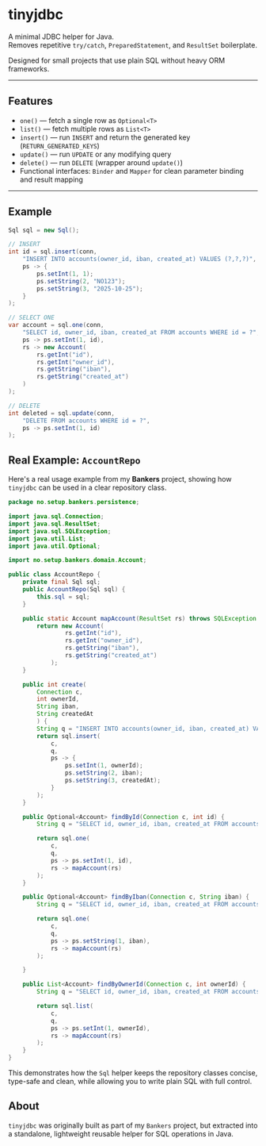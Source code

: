 # tinyjdbc

A minimal JDBC helper for Java.  
Removes repetitive `try/catch`, `PreparedStatement`, and `ResultSet` boilerplate.

Designed for small projects that use plain SQL without heavy ORM frameworks.

---

## Features

- `one()` — fetch a single row as `Optional<T>`
- `list()` — fetch multiple rows as `List<T>`
- `insert()` — run `INSERT` and return the generated key (`RETURN_GENERATED_KEYS`)
- `update()` — run `UPDATE` or any modifying query
- `delete()` — run `DELETE` (wrapper around `update()`)
- Functional interfaces: `Binder` and `Mapper` for clean parameter binding and result mapping

---

## Example

```java
Sql sql = new Sql();

// INSERT
int id = sql.insert(conn,
    "INSERT INTO accounts(owner_id, iban, created_at) VALUES (?,?,?)",
    ps -> {
        ps.setInt(1, 1);
        ps.setString(2, "NO123");
        ps.setString(3, "2025-10-25");
    }
);

// SELECT ONE
var account = sql.one(conn,
    "SELECT id, owner_id, iban, created_at FROM accounts WHERE id = ?",
    ps -> ps.setInt(1, id),
    rs -> new Account(
        rs.getInt("id"),
        rs.getInt("owner_id"),
        rs.getString("iban"),
        rs.getString("created_at")
    )
);

// DELETE
int deleted = sql.update(conn,
    "DELETE FROM accounts WHERE id = ?",
    ps -> ps.setInt(1, id)
);
```

## Real Example: `AccountRepo`

Here's a real usage example from my **Bankers** project, showing how `tinyjdbc` can be used in a clear repository class.

```java
package no.setup.bankers.persistence;

import java.sql.Connection;
import java.sql.ResultSet;
import java.sql.SQLException;
import java.util.List;
import java.util.Optional;

import no.setup.bankers.domain.Account;

public class AccountRepo {
    private final Sql sql;
    public AccountRepo(Sql sql) {
        this.sql = sql;
    }

    public static Account mapAccount(ResultSet rs) throws SQLException {
        return new Account(
                rs.getInt("id"),
                rs.getInt("owner_id"),
                rs.getString("iban"),
                rs.getString("created_at")
            );
    }

    public int create(
        Connection c,
        int ownerId,
        String iban,
        String createdAt
        ) {
        String q = "INSERT INTO accounts(owner_id, iban, created_at) VALUES (?, ?, ?)";
        return sql.insert(
            c,
            q,
            ps -> {
                ps.setInt(1, ownerId);
                ps.setString(2, iban);
                ps.setString(3, createdAt);
            }
        );
    }

    public Optional<Account> findById(Connection c, int id) {
        String q = "SELECT id, owner_id, iban, created_at FROM accounts WHERE id = ?";

        return sql.one(
            c,
            q,
            ps -> ps.setInt(1, id),
            rs -> mapAccount(rs)
        );
    }

    public Optional<Account> findByIban(Connection c, String iban) {
        String q = "SELECT id, owner_id, iban, created_at FROM accounts WHERE iban = ?";

        return sql.one(
            c,
            q,
            ps -> ps.setString(1, iban),
            rs -> mapAccount(rs)
        );

    }

    public List<Account> findByOwnerId(Connection c, int ownerId) {
        String q = "SELECT id, owner_id, iban, created_at FROM accounts WHERE owner_id = ?";

        return sql.list(
            c,
            q,
            ps -> ps.setInt(1, ownerId),
            rs -> mapAccount(rs)
        );
    }
}
```

This demonstrates how the `Sql` helper keeps the repository classes concise, type-safe and clean, while allowing you to write plain SQL with full control.

## About

`tinyjdbc` was originally built as part of my `Bankers` project, but extracted into a standalone, lightweight reusable helper for SQL operations in Java.
